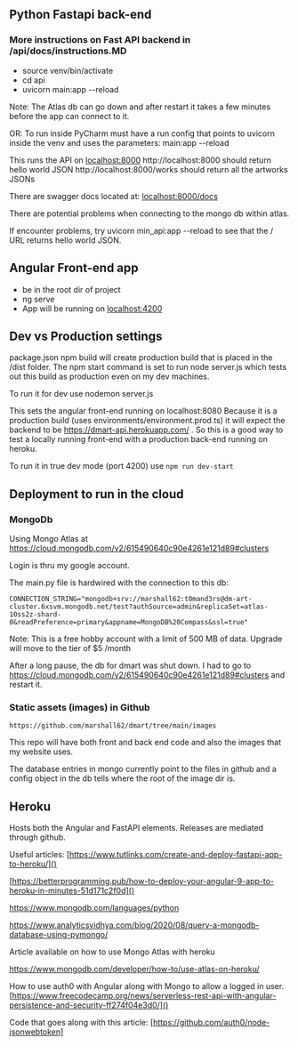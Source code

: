 ## Python Fastapi back-end

### More instructions on Fast API backend in /api/docs/instructions.MD ###

- source venv/bin/activate
- cd api
- uvicorn main:app --reload

Note: The Atlas db can go down and after restart it takes a few minutes before the app can connect to it.

OR: To run inside PyCharm must have a run config that points to uvicorn inside the venv
and uses the parameters:  main:app --reload

This runs the API on [localhost:8000]()
http://localhost:8000  should return hello world JSON
http://localhost:8000/works should return all the artworks JSONs

There are swagger docs located at:  [localhost:8000/docs]()

There are potential problems when connecting to the mongo db within atlas.

If encounter problems,  try uvicorn min_api:app --reload to see that the / URL returns hello world JSON.  


## Angular Front-end app

- be in the root dir of project
- ng serve
- App will be running on [localhost:4200]()


## Dev vs Production settings

package.json npm build will create production build that is placed in the /dist folder.
The npm start command is set to run 
node server.js which tests out this build as production even on my dev machines.

To run it for dev use nodemon server.js

This sets the angular front-end running on localhost:8080
Because it is a production build (uses environments/environment.prod.ts) it will expect the backend to be 
https://dmart-api.herokuapp.com/  .  So this is a good way to test a locally running front-end with a production back-end running on heroku.

To run it in true dev mode (port 4200) use `npm run dev-start`



## Deployment to run in the cloud

### MongoDb
Using Mongo Atlas at
https://cloud.mongodb.com/v2/615490640c90e4261e121d89#clusters

Login is thru my google account.

The main.py file is hardwired with the connection to this db:

`CONNECTION_STRING="mongodb+srv://marshall62:t0mand3rs@dm-art-cluster.6xsvm.mongodb.net/test?authSource=admin&replicaSet=atlas-10ss2z-shard-0&readPreference=primary&appname=MongoDB%20Compass&ssl=true"
`

Note:  This is a free hobby account with a limit of 500 MB of data.  Upgrade will move to the tier of $5 /month

After a long pause, the db for dmart was shut down.  I had to go to https://cloud.mongodb.com/v2/615490640c90e4261e121d89#clusters and restart it.

### Static assets (images) in Github

`https://github.com/marshall62/dmart/tree/main/images`

This repo will have both front and back end code and also the images that my website uses.   

The database entries in mongo currently point to the files in github and a config object in the db tells where the
root of the image dir is.   


## Heroku

Hosts both the Angular and FastAPI elements.   Releases are mediated through github.



Useful articles:
[https://www.tutlinks.com/create-and-deploy-fastapi-app-to-heroku/]()

[https://betterprogramming.pub/how-to-deploy-your-angular-9-app-to-heroku-in-minutes-51d171c2f0d]()

https://www.mongodb.com/languages/python

https://www.analyticsvidhya.com/blog/2020/08/query-a-mongodb-database-using-pymongo/

Article available on how to use Mongo Atlas with heroku

https://www.mongodb.com/developer/how-to/use-atlas-on-heroku/

How to use auth0 with Angular along with Mongo to allow a logged in user.  [https://www.freecodecamp.org/news/serverless-rest-api-with-angular-persistence-and-security-ff274f04e3d0/]()

Code that goes along with this article:
[https://github.com/auth0/node-jsonwebtoken]
